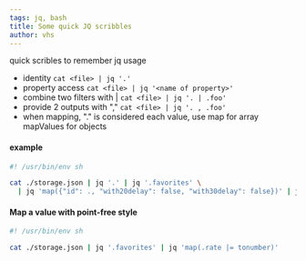 ```yaml
---
tags: jq, bash
title: Some quick JQ scribbles
author: vhs
---
```


quick scribles to remember jq usage

- identity `cat <file> | jq '.'`
- property access `cat <file> | jq '<name of property>'`
- combine two filters with | `cat <file> | jq '. | .foo'`
- provide 2 outputs with "," `cat <file> | jq '. , .foo'`
- when mapping, "." is considered each value, use map for array mapValues for objects


#### example

```sh
#! /usr/bin/env sh

cat ./storage.json | jq '.' | jq '.favorites' \
  | jq 'map({"id": ., "with20delay": false, "with30delay": false})' | jq '{favorites: .}'
```


#### Map a value with point-free style


```sh
#! /usr/bin/env sh

cat ./storage.json | jq '.favorites' | jq 'map(.rate |= tonumber)'
```
